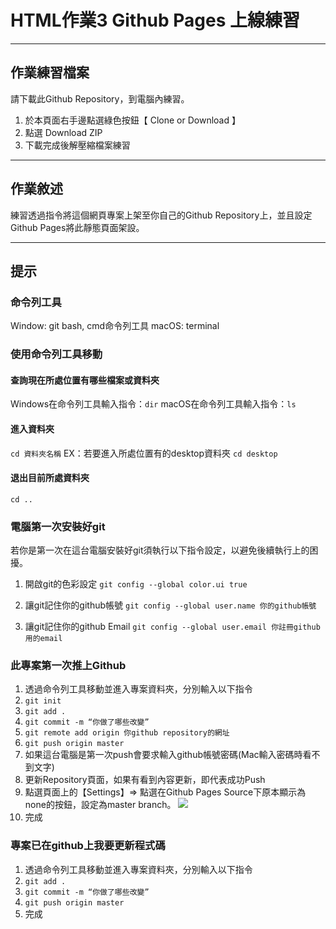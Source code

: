 # HTML作業3 Github Pages 上線練習

---

## 作業練習檔案

請下載此Github Repository，到電腦內練習。

1. 於本頁面右手邊點選綠色按鈕【 Clone or Download 】
2. 點選 Download ZIP
3. 下載完成後解壓縮檔案練習

---

## 作業敘述

練習透過指令將這個網頁專案上架至你自己的Github Repository上，並且設定Github Pages將此靜態頁面架設。

---

## 提示

### 命令列工具
Window: git bash, cmd命令列工具 
macOS: terminal

### 使用命令列工具移動

#### 查詢現在所處位置有哪些檔案或資料夾
Windows在命令列工具輸入指令：`dir` 
macOS在命令列工具輸入指令：`ls` 

#### 進入資料夾
`cd 資料夾名稱`
EX：若要進入所處位置有的desktop資料夾
`cd desktop`

#### 退出目前所處資料夾
`cd ..`

### 電腦第一次安裝好git
若你是第一次在這台電腦安裝好git須執行以下指令設定，以避免後續執行上的困擾。
1. 開啟git的色彩設定
``` git config --global color.ui true ```

2. 讓git記住你的github帳號
``` git config --global user.name 你的github帳號 ```

3. 讓git記住你的github Email
``` git config --global user.email 你註冊github用的email ```

### 此專案第一次推上Github
1. 透過命令列工具移動並進入專案資料夾，分別輸入以下指令
2. ``` git init ```
3. ``` git add . ```
4. ``` git commit -m “你做了哪些改變” ```
5. ``` git remote add origin 你github repository的網址 ```
6. ``` git push origin master ```
7. 如果這台電腦是第一次push會要求輸入github帳號密碼(Mac輸入密碼時看不到文字)
8. 更新Repository頁面，如果有看到內容更新，即代表成功Push
9. 點選頁面上的【Settings】=> 點選在Github Pages Source下原本顯示為none的按鈕，設定為master branch。
![](https://i.imgur.com/5cZFDid.png)
10. 完成

### 專案已在github上我要更新程式碼

1. 透過命令列工具移動並進入專案資料夾，分別輸入以下指令
2. ``` git add . ```
3. ``` git commit -m “你做了哪些改變” ```
4. ``` git push origin master ```
5. 完成



